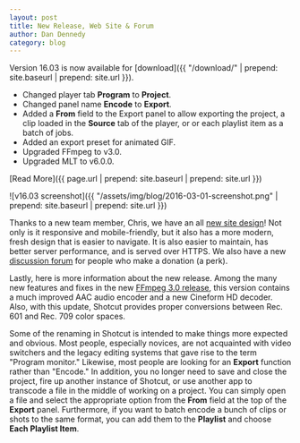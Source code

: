 ```yaml
---
layout: post
title: New Release, Web Site & Forum
author: Dan Dennedy
category: blog
---
```

Version 16.03 is now available for [download]({{ "/download/" | prepend: site.baseurl | prepend: site.url }}).

* Changed player tab **Program** to **Project**.
* Changed panel name **Encode** to **Export**.
* Added a **From** field to the Export panel to allow exporting the project, a
  clip loaded in the **Source** tab of the player, or or each playlist item as a batch of jobs.
* Added an export preset for animated GIF.
* Upgraded FFmpeg to v3.0.
* Upgraded MLT to v6.0.0.

[Read More]({{ page.url | prepend: site.baseurl | prepend: site.url }})

![v16.03 screenshot]({{ "/assets/img/blog/2016-03-01-screenshot.png" | prepend: site.baseurl | prepend: site.url }})

<!--more-->

Thanks to a new team member, Chris, we have an all [new site design](https://www.shotcut.org/)!
Not only is it responsive and mobile-friendly, but it also has a more modern,
fresh design that is easier to navigate. It is also easier to maintain, has
better server performance, and is served over HTTPS.
We also have a new [discussion forum](https://www.shotcut.org/discussionforum/)
for people who make a donation (a perk).

Lastly, here is more information about the new release. Among the many new
features and fixes in the new [FFmpeg 3.0 release](http://www.ffmpeg.org/index.html#news),
this version contains a much improved AAC audio encoder and a new Cineform HD
decoder. Also, with this update, Shotcut provides proper conversions between
Rec. 601 and Rec. 709 color spaces.

Some of the renaming in Shotcut is intended to make things more expected and 
obvious. Most people, especially novices, are not acquainted with video switchers
and the legacy editing systems that gave rise to the term "Program monitor."
Likewise, most people are looking for an **Export** function rather than "Encode."
In addition, you no longer need to save and close the project, fire up another
instance of Shotcut, or use another app to transcode a file in the middle of
working on a project. You can simply open a file and select the
appropriate option from the **From** field at the top of the **Export** panel.
Furthermore, if you want to batch encode a bunch of clips or shots to the same
format, you can add them to the **Playlist** and choose **Each Playlist Item**.
